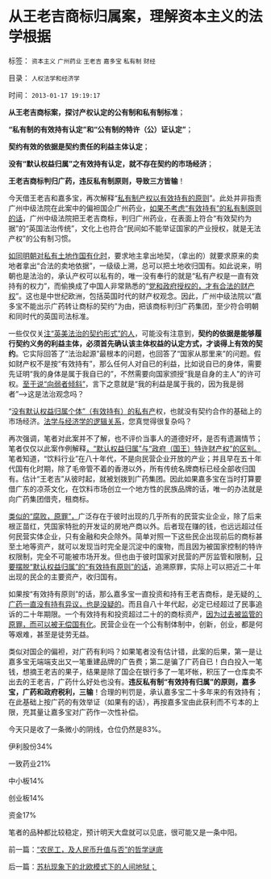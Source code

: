 # 从王老吉商标归属案，理解资本主义的法学根据

标签： `资本主义` `广州药业` `王老吉` `嘉多宝` `私有制` `财经` 

目录： `人权法学和经济学`

时间： `2013-01-17 19:19:17`

**从王老吉商标案，探讨产权认定的公有制和私有制标准**；

**“私有制的有效持有认定”和“公有制的特许（公）证认定”**；

**契约有效的依据是契约责任的利益主体认定**；

**没有“默认权益归属”之有效持有认定，就不存在契约的市场经济**；

**王老吉商标判归广药，违反私有制原则，导致三方皆输**！

今天借王老吉和嘉多宝，再次解释“[私有制产权以有效持有的原则](../../../2012/10/3/不能带来效益的产权没有私有的价值.md)”。此处并非指责广州中级法院在此案中的偏袒国企广州药业，[如果不考虑“有效持有”的私有制原则的话](../../../2012/10/2/公有制不存在法治的可行性，虽然私有制也有冤假错案.md)，广州中级法院把王老吉商标，判归广州药业，在表面上符合“有效契约为据”的“英国法治传统”，文化上也符合“民间如不能举证国家的产业授权，就是无法产权”的公有制习惯。

[如同明朝对私有土地作国有化时](../../../2012/12/6/顾准，明朝，证监会的国有化拆迁“市场调控”.md)，要求地主拿出地契，（拿出的）就要求原来的卖地者拿出“合法的卖地依据”，一级级上溯，总可以把土地收归国有。如此说来，明朝也是法治的，承认产权可以私有的，唯一没有奉行的就是“私有产权是一直有效持有的权力”，而偷换成了中国人非常熟悉的“[党和政府授权的，才有合法的财产权](../../../2009/11/1/产权和财产权，使用权和所有权，不能分离.md)”。这也是中世纪欧洲，包括英国时代的财产权观念。因此，广州中级法院以“嘉多宝不能出示广药转让商标的契约”为由，把该商标判归广药集团，至少符合明朝和同时代的英国司法标准。

一些仅仅关[注“英美法治的契约形式”的人](../../../2012/3/28/《大宪章》生效的两个必要条件.md)，可能没有注意到，**契约的依据是能够履行契约义务的利益主体，必须首先确认该主体权益的认定方式，才谈得上有效的契约**。它实际回答了“法治起源”最根本的问题，也回答了“国家从那里来”的问题。假如财产权不是按“有效持有”，那么任何人对自已的利益，比如说自已的身体，需要先证明“我的身体是属于我自已的”，不然需要向国家颁授“我是自身的主人”的许可权。[至于说“向弱者倾斜”](../../../2013/1/4/人权就是经济学，向弱者倾斜是道德.md)，言下之意就是“我的利益是属于我的，因为我是弱者”——>这是法治观念吗？

“[没有默认权益归属个体”（有效持有）的私有产](../../../2012/7/6/科斯及一切违背“默认权益归属个体”的都是伪科学.md)权，也就没有契约合作的基础上的市场经济。[法学与经济学的逻辑关系](../../../2011/3/26/经济法学（法科学）和法哲学.md)，您真觉得很复杂吗？

再次强调，笔者对此案并不了解，也不评价当事人的道德好坏，是否有遗漏情节；笔者仅仅以此案作例解释[，“默认权益归属”与“政府（国王）特许财产权”的区别。](../../../2012/10/23/公有制民主的败选方不可能容忍失败.md)笔者知道，“饮料行业”在八十年代，不是向民营企业开放的产业；并且早在五十年代国有化时期，除了毛帝管不着的香港以外，所有传统名牌商标已经全部收归国有。估计“王老吉”从彼时起，就被划拨到广药集团。因此如果嘉多宝在当时打算要借广东的凉茶文化，在饮料市场创立一个地方性的民族品牌的话，唯一的办法就是向广药集团借壳，租商标。

[类似的“腐败，原罪”，](../../../2012/9/13/咱国的监管部门主管单位，可以凭空出世的！.md)广泛存在于彼时出现的几乎所有的民营实业企业，除了后来根正苗红，凭国家特批的开发证的房地产商以外。后者现在赚的钱，也远远超过任何民营实体企业，只有金融和央企除外。简单对照一下这些民企出现前后的商标甚至土地等资产，就可以发现当时完全是沉淀中的废物，而且因为被国家控制的特许权限制，完全不可能被市场开发。但也由于彼时国家对民营的严厉监管和限制，[只要摆脱“默认权益归属”的“有效持有原则”的话](../../../2012/10/2/为什么私权归属的当前有效性原则是私有制的基础？.md)，追溯原罪，实际上可以把近二十年出现的民企的主要资产，收归国有。

如果按“有效持有原则”的话，那么嘉多宝一直投资和持有王老吉商标，是无疑的[；广药一直没有持有异议，也是没疑的](../../../2012/3/10/进化论中的“完整性”即合作关系及“个体”.md)。而且自八十年代起，必定已经超过了民事追诉的二十年期限。一个有效持有和投资超过二十的的商标资产，[因为过去被监管的原罪，而可以被无偿国有化](../../../2009/8/1/放弃国企垄断去特权，让民企对税收作出贡献.md)。民营企业在一个公有制体制中，创新，创业，都是何等艰难，甚至是徒劳无益。

类似对国企的偏袒，对广药有利吗？如果笔者没有估计错，此案的后果，第一是让嘉多宝无端端支出又一笔重建品牌的广告费；第二是骗了广药自已！白白投入一笔钱，想摘王老吉的果子，结果是除了国企在银行多了一笔坏帐，积压了一仓库卖不出去的王老吉，广药什么好处也没有。**违反私有制“有效持有归属”的原则，嘉多宝，广药和政府税利，三输**！合理的判罚是，承认嘉多宝二十多年来的有效持有；在此基础上按广药的有效举证（如果有的话），再按嘉多宝由此获利而不亏本的上限，充其量让嘉多宝对广药作一次性补偿。

今天只是收了一条微小的阴线，仓位仍然是83%。

伊利股份34%

一致药业21%

中小板14%

创业板14%

资金17%

笔者的品种都比较稳定，预计明天大盘就可以见底，很可能又是一条中阳。



前一篇：[“农民工，及人民币升值与否”的哲学谜底](../../../2013/1/17/“农民工，及人民币升值与否”的哲学谜底.md)

后一篇：[苏杭现象下的北欧模式下的人间地狱；](../../../2013/1/18/苏杭现象下的北欧模式下的人间地狱；.md)